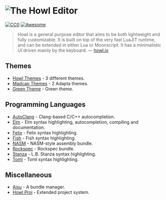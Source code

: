 # ![The Howl Editor](https://raw.githubusercontent.com/its-suun/awesome-howl/master/header.png)
[![CC0](https://img.shields.io/badge/license-CC0-759F78.svg)](https://creativecommons.org/publicdomain/zero/1.0/) [![Awesome](https://cdn.rawgit.com/sindresorhus/awesome/d7305f38d29fed78fa85652e3a63e154dd8e8829/media/badge.svg)](https://github.com/sindresorhus/awesome)

> Howl is a general purpose editor that aims to be both lightweight and fully customizable. It is built on top of the very fast LuaJIT runtime, and can be extended in either Lua or Moonscript. It has a minimalistic UI driven mainly by the keyboard. — [howl.io](http://howl.io/)

## Themes

- [Howl Themes](https://github.com/rokf/howl_themes) - 3 different themes.
- [Madcap Themes](https://github.com/MadcapJake/madcap_themes) - 2 Adapta themes.
- [Green Theme](https://github.com/its-suun/howl-green) - Green theme.

## Programming Languages

- [AutoClang](https://github.com/kirbyfan64/howl-autoclang) - Clang-based C/C++ autocompletion.
- [Elm](https://github.com/rokf/elm) - Elm syntax highlighting, autocompletion, compiling and documentation.
- [Felix](https://github.com/felix-lang/felix/tree/master/src/misc/howl) - Felix syntax highlighting.
- [Fish](https://github.com/abaez/howl-fish) - Fish syntax highlighting.
- [NASM](https://github.com/kirbyfan64/howl-nasm) - NASM-style assembly bundle.
- [Rockspec](https://github.com/rokf/rockspec) - Rockspec bundle.
- [Stanza](https://github.com/stanza-tools/howl-stanza-bundle) - L.B. Stanza syntax highlighting.
- [Toml](https://github.com/abaez/howl-toml) - Toml syntax highlighting.

## Miscellaneous

- [Aisu](https://github.com/kirbyfan64/aisu) - A bundle manager.
- [Howl Proj](https://github.com/kirbyfan64/howl-proj) - Extended project system.

